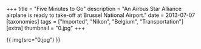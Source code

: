 +++
title = "Five Minutes to Go"
description = "An Airbus Star Alliance airplane is ready to take-off at Brussel National Airport."
date = 2013-07-07
[taxonomies]
tags = ["Imported", "Nikon", "Belgium", "Transportation"]
[extra]
thumbnail = "0.jpg"
+++

{{ img(src="0.jpg") }}
